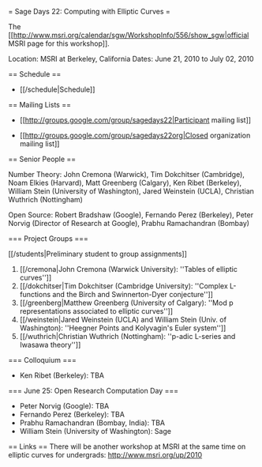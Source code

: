 = Sage Days 22: Computing with Elliptic Curves =

The [[http://www.msri.org/calendar/sgw/WorkshopInfo/556/show_sgw|official MSRI page for this workshop]].

Location: MSRI at Berkeley, California
Dates: June 21, 2010 to July 02, 2010

== Schedule ==

   * [[/schedule|Schedule]]

== Mailing Lists ==

   * [[http://groups.google.com/group/sagedays22|Participant mailing list]]

   * [[http://groups.google.com/group/sagedays22org|Closed organization mailing list]]

== Senior People ==

Number Theory: John Cremona (Warwick), Tim Dokchitser (Cambridge), Noam Elkies (Harvard), Matt Greenberg (Calgary), Ken Ribet (Berkeley), William Stein (University of Washington), Jared Weinstein (UCLA), Christian Wuthrich (Nottingham)

Open Source: Robert Bradshaw (Google), Fernando Perez (Berkeley), Peter Norvig (Director of Research at Google),  Prabhu Ramachandran (Bombay)

=== Project Groups ===

[[/students|Preliminary student to group assignments]]


   1. [[/cremona|John Cremona (Warwick University): ''Tables of elliptic curves'']]
   2. [[/dokchitser|Tim Dokchitser (Cambridge University): ''Complex L-functions and the Birch and Swinnerton-Dyer conjecture'']]
   3. [[/greenberg|Matthew Greenberg (University of Calgary): ''Mod p representations associated to elliptic curves'']]
   4. [[/weinstein|Jared Weinstein (UCLA) and William Stein (Univ. of Washington): ''Heegner Points and Kolyvagin's Euler system'']]
   5. [[/wuthrich|Christian Wuthrich (Nottingham): ''p-adic L-series and Iwasawa theory'']]


=== Colloquium ===
   * Ken Ribet (Berkeley): TBA

=== June 25: Open Research Computation Day ===
   * Peter Norvig (Google): TBA
   * Fernando Perez (Berkeley): TBA
   * Prabhu Ramachandran (Bombay, India): TBA
   * William Stein (University of Washington): Sage


== Links ==
   There will be another workshop at MSRI at the same time on elliptic curves for undergrads: http://www.msri.org/up/2010
